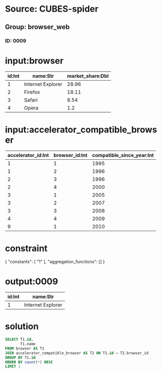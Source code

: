 # Source: CUBES-spider
## Group: browser_web
### ID: 0009

# input:browser

| id:Int | name:Str | market_share:Dbl |
|---|---|---|
| 1 | Internet Explorer | 28.96 |
| 2 | Firefox | 18.11 |
| 3 | Safari | 8.54 |
| 4 | Opera | 1.2 |

# input:accelerator_compatible_browser

| accelerator_id:Int | browser_id:Int | compatible_since_year:Int |
|---|---|---|
| 1 | 1 | 1995 |
| 1 | 2 | 1996 |
| 2 | 3 | 1996 |
| 2 | 4 | 2000 |
| 3 | 1 | 2005 |
| 3 | 2 | 2007 |
| 3 | 3 | 2008 |
| 4 | 4 | 2009 |
| 9 | 1 | 2010 |

# constraint

{
  "constants": [
    "1"
  ],
  "aggregation_functions": []
}

# output:0009

| id:Int | name:Str |
|---|---|
| 1 | Internet Explorer |

# solution

```sql
SELECT T1.id,
       T1.name
FROM browser AS T1
JOIN accelerator_compatible_browser AS T2 ON T1.id = T2.browser_id
GROUP BY T1.id
ORDER BY count(*) DESC
LIMIT 1
```
